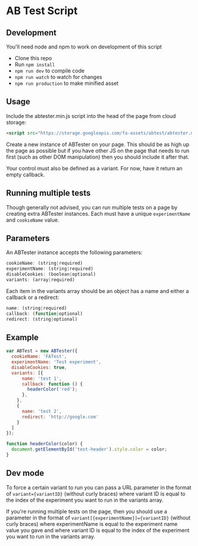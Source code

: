 # AB Test Script

## Development

You'll need node and npm to work on development of this script

* Clone this repo
* Run `npm install`
* `npm run dev` to compile code
* `npm run watch` to watch for changes
* `npm run production` to make minified asset

## Usage

Include the abtester.min.js script into the head of the page from cloud storage:

```html
<script src="https://storage.googleapis.com/fa-assets/abtest/abtester.min.js"></script>
```

Create a new instance of ABTester on your page. This should be as high up the page as possible but if you have other JS on the page that needs to run first (such as other DOM manipulation) then you should include it after that.

Your control must also be defined as a variant. For now, have it return an empty callback.

## Running multiple tests

Though generally not advised, you can run multiple tests on a page by creating extra ABTester instances. Each must have a unique `experimentName` and `cookieName` value.

## Parameters

An ABTester instance accepts the following parameters:

```javascript
cookieName: (string|required)
experimentName: (string|required)
disableCookies: (boolean|optional)
variants: (array|required)
```

Each item in the variants array should be an object has a name and either a callback or a redirect:

```javascript
name: (string|required)
callback: (function|optional)
redirect: (string|optional)
```

## Example

```javascript
var ABTest = new ABTester({
  cookieName: 'FATest',
  experimentName: 'Test experiment',
  disableCookies: true,
  variants: [{
      name: 'test 1',
      callback: function () {
        headerColor('red');
      },
    },
    {
      name: 'test 2',
      redirect: 'http://google.com'
    }
  ]
});

function headerColor(color) {
  document.getElementById('test-header').style.color = color;
}
```

## Dev mode

To force a certain variant to run you can pass a URL parameter in the format of `variant={variantID}` (without curly braces) where variant ID is equal to the index of the experiment you want to run in the variants array.

If you're running multiple tests on the page, then you should use a parameter in the format of `variant[{experimentName}]={variantID}` (without curly braces) where experimentName is equal to the experiment name value you gave and where variant ID is equal to the index of the experiment you want to run in the variants array.
